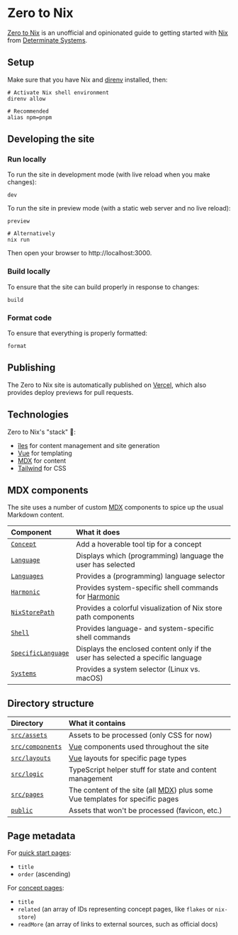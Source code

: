 # Zero to Nix

[Zero to Nix][site] is an unofficial and opinionated guide to getting started with [Nix] from [Determinate Systems][detsys].

## Setup

Make sure that you have Nix and [direnv] installed, then:

```shell
# Activate Nix shell environment
direnv allow

# Recommended
alias npm=pnpm
```

## Developing the site

### Run locally

To run the site in development mode (with live reload when you make changes):

```shell
dev
```

To run the site in preview mode (with a static web server and no live reload):

```shell
preview

# Alternatively
nix run
```

Then open your browser to http://localhost:3000.

### Build locally

To ensure that the site can build properly in response to changes:

```shell
build
```

### Format code

To ensure that everything is properly formatted:

```shell
format
```

## Publishing

The Zero to Nix site is automatically published on [Vercel], which also provides deploy previews for pull requests.

## Technologies

Zero to Nix's "stack" 🥞:

- [îles][iles] for content management and site generation
- [Vue] for templating
- [MDX] for content
- [Tailwind] for CSS

## MDX components

The site uses a number of custom [MDX] components to spice up the usual Markdown content.

| Component                                                   | What it does                                                                    |
| :---------------------------------------------------------- | :------------------------------------------------------------------------------ |
| [`Concept`](./src/components/Concept.vue)                   | Add a hoverable tool tip for a concept                                          |
| [`Language`](./src/components/Language.vue)                 | Displays which (programming) language the user has selected                     |
| [`Languages`](./src/components/Languages.vue)               | Provides a (programming) language selector                                      |
| [`Harmonic`](./src/components/Harmonic.vue)                 | Provides system-specific shell commands for [Harmonic]                          |
| [`NixStorePath`](./src/components/NixStorePath.vue)         | Provides a colorful visualization of Nix store path components                  |
| [`Shell`](./src/components/Shell.vue)                       | Provides language- and system-specific shell commands                           |
| [`SpecificLanguage`](./src/components/SpecificLanguage.vue) | Displays the enclosed content only if the user has selected a specific language |
| [`Systems`](./src/components/Systems.vue)                   | Provides a system selector (Linux vs. macOS)                                    |

## Directory structure

| Directory                             | What it contains                                                               |
| :------------------------------------ | :----------------------------------------------------------------------------- |
| [`src/assets`](./src/assets/)         | Assets to be processed (only CSS for now)                                      |
| [`src/components`](./src/components/) | [Vue] components used throughout the site                                      |
| [`src/layouts`](./src/layouts/)       | [Vue] layouts for specific page types                                          |
| [`src/logic`](./src/logic/)           | TypeScript helper stuff for state and content management                       |
| [`src/pages`](./src/pages/)           | The content of the site (all [MDX]) plus some Vue templates for specific pages |
| [`public`](./public/)                 | Assets that won't be processed (favicon, etc.)                                 |

## Page metadata

For [quick start pages](./src/pages/start/):

- `title`
- `order` (ascending)

For [concept pages](./src/pages/concepts/):

- `title`
- `related` (an array of IDs representing concept pages, like `flakes` or `nix-store`)
- `readMore` (an array of links to external sources, such as official docs)

[detsys]: https://determinate.systems
[direnv]: https://direnv.net
[harmonic]: https://github.com/DeterminateSystems/harmonic
[iles]: https://github.com/elMassimo/iles
[mdx]: https://mdxjs.com
[nix]: https://nixos.org
[site]: https://zero-to-nix.vercel.app
[tailwind]: https://tailwindcss.com
[vercel]: https://vercel.com
[vue]: https://vuejs.org

